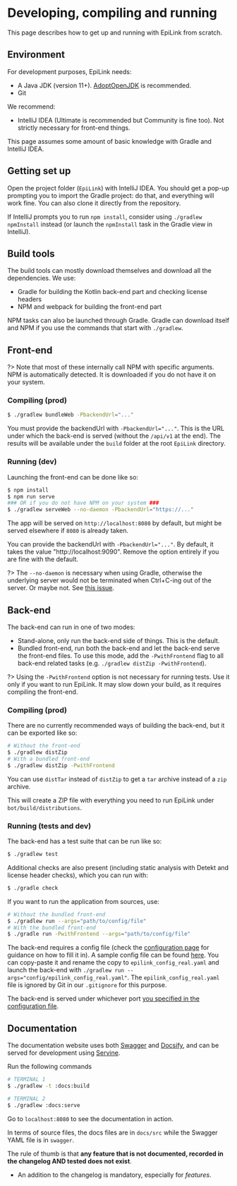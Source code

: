 # Developing, compiling and running

This page describes how to get up and running with EpiLink from scratch.

## Environment

For development purposes, EpiLink needs:

* A Java JDK (version 11+). [AdoptOpenJDK](https://adoptopenjdk.net) is recommended.
* Git

We recommend:

* IntelliJ IDEA (Ultimate is recommended but Community is fine too). Not strictly necessary for front-end things.

This page assumes some amount of basic knowledge with Gradle and IntelliJ IDEA.

## Getting set up

Open the project folder (`EpiLink`) with IntelliJ IDEA. You should get a pop-up prompting you to import the Gradle project: do that, and everything will work fine. You can also clone it directly from the repository.

If IntelliJ prompts you to run `npm install`, consider using `./gradlew npmInstall` instead (or launch the `npmInstall` task in the Gradle view in IntelliJ).

## Build tools

The build tools can mostly download themselves and download all the dependencies. We use:

* Gradle for building the Kotlin back-end part and checking license headers
* NPM and webpack for building the front-end part

NPM tasks can also be launched through Gradle. Gradle can download itself and NPM if you use the commands that start with `./gradlew`.

## Front-end

?> Note that most of these internally call NPM with specific arguments. NPM is automatically detected. It is downloaded if you do not have it on your system.

### Compiling (prod)

```bash
$ ./gradlew bundleWeb -PbackendUrl="..."
```

You must provide the backendUrl with `-PbackendUrl="..."`. This is the URL under which the back-end is served (without the `/api/v1` at the end). The results will be available under the `build` folder at the root `EpiLink` directory.

### Running (dev)

Launching the front-end can be done like so:

```bash
$ npm install
$ npm run serve
### OR if you do not have NPM on your system ###
$ ./gradlew serveWeb --no-daemon -PbackendUrl="https://..."
```

The app will be served on `http://localhost:8080` by default, but might be served elsewhere if `8080` is already taken.

You can provide the backendUrl with `-PbackendUrl="..."`. By default, it takes the value "http://localhost:9090". Remove the option entirely if you are fine with the default.

?> The `--no-daemon` is necessary when using Gradle, otherwise the underlying server would not be terminated when Ctrl+C-ing out of the server. Or maybe not. See [this issue](https://github.com/node-gradle/gradle-node-plugin/issues/65).


## Back-end

The back-end can run in one of two modes:

* Stand-alone, only run the back-end side of things. This is the default.
* Bundled front-end, run both the back-end and let the back-end serve the front-end files. To use this mode, add the `-PwithFrontend` flag to all back-end related tasks (e.g. `./gradlew distZip -PwithFrontend`).

?> Using the `-PwithFrontend` option is not necessary for running tests. Use it only if you want to run EpiLink. It may slow down your build, as it requires compiling the front-end.

### Compiling (prod)

There are no currently recommended ways of building the back-end, but it can be exported like so:

```bash
# Without the front-end
$ ./gradlew distZip
# With a bundled front-end
$ ./gradlew distZip -PwithFrontend
```

You can use `distTar` instead of `distZip` to get a `tar` archive instead of a `zip` archive.

This will create a ZIP file with everything you need to run EpiLink under `bot/build/distributions`.

### Running (tests and dev)

The back-end has a test suite that can be run like so:

```bash
$ ./gradlew test
```

Additional checks are also present (including static analysis with Detekt and license header checks), which you can run with:

```bash
$ ./gradle check
```

If you want to run the application from sources, use:

```bash
# Without the bundled front-end
$ ./gradlew run --args="path/to/config/file"
# With the bundled front-end
$ ./gradle run -PwithFrontend --args="path/to/config/file"
```

The back-end requires a config file (check the [configuration page](Admin/Configuration.md) for guidance on how to fill it in). A sample config file can be found [here](https://github.com/EpiLink/EpiLink/tree/master/bot/config/epilink_config.yaml). You can copy-paste it and rename the copy to `epilink_config_real.yaml` and launch the back-end with `./gradlew run --args="config/epilink_config_real.yaml"`. The `epilink_config_real.yaml` file is ignored by Git in our `.gitignore` for this purpose.

The back-end is served under whichever port [you specified in the configuration file](Admin/Configuration.md#http-server-settings).

## Documentation

The documentation website uses both [Swagger](https://swagger.io/) and [Docsify](https://docsify.js.org/), and can be served for development using [Servine](https://github.com/utybo/Servine).

Run the following commands


```bash
# TERMINAL 1
$ ./gradlew -t :docs:build
```

```bash
# TERMINAL 2
$ ./gradlew :docs:serve
```

Go to `localhost:8080` to see the documentation in action.

In terms of source files, the docs files are in `docs/src` while the Swagger YAML file is in `swagger`.

The rule of thumb is that **any feature that is not documented, recorded in the changelog AND tested does not exist**.

- An addition to the changelog is mandatory, especially for *features*.
